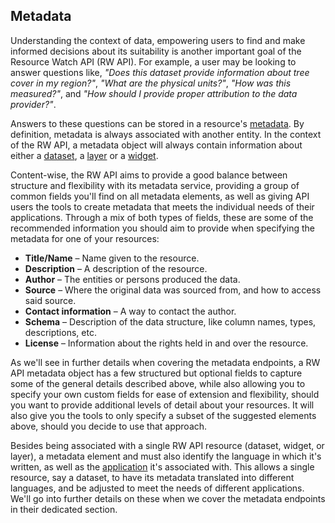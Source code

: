 ## Metadata

Understanding the context of data, empowering users to find and make informed decisions about its suitability is another important goal of the Resource Watch API (RW API). For example, a user may be looking to answer questions like, *"Does this dataset provide information about tree cover in my region?"*, *"What are the physical units?"*, *"How was this measured?"*, and *"How should I provide proper attribution to the data provider?"*.

Answers to these questions can be stored in a resource's [metadata](https://guides.ucf.edu/metadata/intrometadata). By definition, metadata is always associated with another entity. In the context of the RW API, a metadata object will always contain information about either a [dataset](https://resource-watch.github.io/doc-api/index-rw.html#dataset), a [layer](https://resource-watch.github.io/doc-api/index-rw.html#layer) or a [widget](https://resource-watch.github.io/doc-api/index-rw.html#widget).

Content-wise, the RW API aims to provide a good balance between structure and flexibility with its metadata service, providing a group of common fields you'll find on all metadata elements, as well as giving API users the tools to create metadata that meets the individual needs of their applications. Through a mix of both types of fields, these are some of the recommended information you should aim to provide when specifying the metadata for one of your resources:

- **Title/Name** – Name given to the resource.
- **Description** – A description of the resource.
- **Author** – The entities or persons produced the data.
- **Source** – Where the original data was sourced from, and how to access said source.
- **Contact information** – A way to contact the author.
- **Schema** – Description of the data structure, like column names, types, descriptions, etc.
- **License** – Information about the rights held in and over the resource.

As we'll see in further details when covering the metadata endpoints, a RW API metadata object has a few structured but optional fields to capture some of the general details described above, while also allowing you to specify your own custom fields for ease of extension and flexibility, should you want to provide additional levels of detail about your resources. It will also give you the tools to only specify a subset of the suggested elements above, should you decide to use that approach.

Besides being associated with a single RW API resource (dataset, widget, or layer), a metadata element and must also identify the language in which it's written, as well as the [application](https://resource-watch.github.io/doc-api/index-rw.html#applications) it's associated with. This allows a single resource, say a dataset, to have its metadata translated into different languages, and be adjusted to meet the needs of different applications. We'll go into further details on these when we cover the metadata endpoints in their dedicated section.
